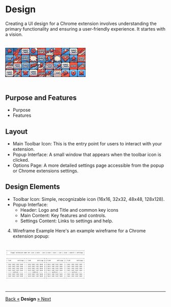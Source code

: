 # Design

Creating a UI design for a Chrome extension involves understanding the primary functionality and ensuring a user-friendly experience. It startes with a vision.

<img src="img/gridlinks-design.png" width="50%" vspace="20">

## Purpose and Features

* Purpose
* Features

## Layout
* Main Toolbar Icon: This is the entry point for users to interact with your extension.
* Popup Interface: A small window that appears when the toolbar icon is clicked.
* Options Page: A more detailed settings page accessible from the popup or Chrome extensions settings.

## Design Elements
* Toolbar Icon: Simple, recognizable icon (16x16, 32x32, 48x48, 128x128).
* Popup Interface:
   * Header: Logo and Title and common key icons
   * Main Content: Key features and controls.
   * Settings Content: Links to settings and help.

4. Wireframe Example
Here's an example wireframe for a Chrome extension popup:

<img src="img/gridlinks-frame1.png" width="50%" vspace="20">


---

[Back «](README)  __Design__  [» Next](implement)